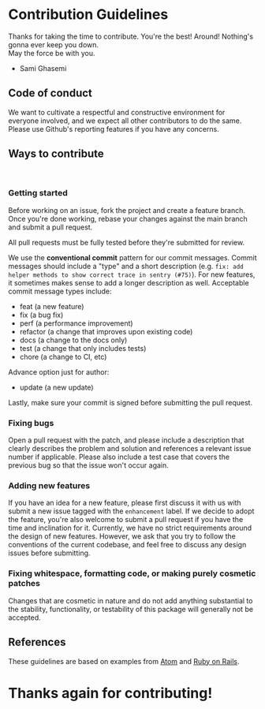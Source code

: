 # Contribution Guidelines
Thanks for taking the time to contribute. You're the best! Around! Nothing's gonna ever keep you down. <br />
May the force be with you. <br />
- Sami Ghasemi

## Code of conduct
We want to cultivate a respectful and constructive environment for everyone involved, and we expect all other contributors to do the same. Please use Github's reporting features if you have any concerns.

## Ways to contribute
<br />

### Getting started
Before working on an issue, fork the project and create a feature branch. Once you're done working, rebase your changes against the main branch and submit a pull request.

All pull requests must be fully tested before they're submitted for review.

We use the **conventional commit** pattern for our commit messages. Commit messages should include a "type" and a short description (e.g. `fix: add helper methods to show correct trace in sentry (#75)`). For new features, it sometimes makes sense to add a longer description as well. Acceptable commit message types include:

* feat (a new feature)
* fix (a bug fix)
* perf (a performance improvement)
* refactor (a change that improves upon existing code)
* docs (a change to the docs only)
* test (a change that only includes tests)
* chore (a change to CI, etc)

Advance option just for author:

* update (a new update)

Lastly, make sure your commit is signed before submitting the pull request.

### Fixing bugs
Open a pull request with the patch, and please include a description that clearly describes the problem and solution and references a relevant issue number if applicable. Please also include a test case that covers the previous bug so that the issue won't occur again.

### Adding new features
If you have an idea for a new feature, please first discuss it with us with submit a new issue tagged with the `enhancement` label. If we decide to adopt the feature, you're also welcome to submit a pull request if you have the time and inclination for it. Currently, we have no strict requirements around the design of new features. However, we ask that you try to follow the conventions of the current codebase, and feel free to discuss any design issues before submitting.

### Fixing whitespace, formatting code, or making purely cosmetic patches
Changes that are cosmetic in nature and do not add anything substantial to the stability, functionality, or testability of this package will generally not be accepted.

## References
These guidelines are based on examples from [Atom](https://github.com/atom/atom/blob/master/CONTRIBUTING.md) and [Ruby on Rails](https://github.com/rails/rails/blob/master/CONTRIBUTING.md).

<h1>Thanks again for contributing!</h1>
